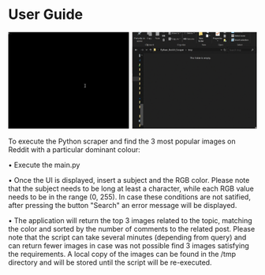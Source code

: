 # User Guide

![](user_guide.gif)

To execute the Python scraper and find the 3 most popular images on Reddit with a particular dominant colour:

• Execute the main.py

• Once the UI is displayed, insert a subject and the RGB color. Please note that the subject needs to be long at least a character, while each RGB value needs to be in the range (0, 255). In case these conditions are not satified, after pressing the button "Search" an error message will be displayed.

• The application will return the top 3 images related to the topic, matching the color and sorted by the number of comments to the related post. Please note that the script can take several minutes (depending from query) and can return fewer images in case was not possible find 3 images satisfying the requirements. A local copy of the images can be found in the /tmp directory and will be stored until the script will be re-executed.


 
